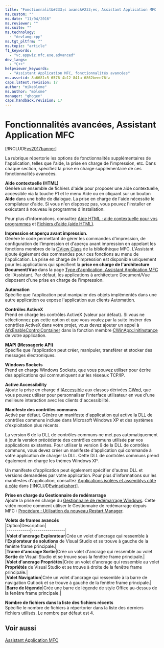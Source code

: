 ```yaml
---
title: "Fonctionnalit&#233;s avanc&#233;es, Assistant Application MFC | Microsoft Docs"
ms.custom: ""
ms.date: "11/04/2016"
ms.reviewer: ""
ms.suite: ""
ms.technology: 
  - "devlang-cpp"
ms.tgt_pltfrm: ""
ms.topic: "article"
f1_keywords: 
  - "vc.appwiz.mfc.exe.advanced"
dev_langs: 
  - "C++"
helpviewer_keywords: 
  - "Assistant Application MFC, fonctionnalités avancées"
ms.assetid: 8a6681c5-6576-4b12-841a-6862beee76fa
caps.latest.revision: 17
author: "mikeblome"
ms.author: "mblome"
manager: "ghogen"
caps.handback.revision: 17
---
```

# Fonctionnalit&#233;s avanc&#233;es, Assistant Application MFC
[!INCLUDE[vs2017banner](../../assembler/inline/includes/vs2017banner.md)]

La rubrique répertorie les options de fonctionnalités supplémentaires de l'application, telles que l'aide, la prise en charge de l'impression, etc.  Dans chaque section, spécifiez la prise en charge supplémentaire de ces fonctionnalités avancées.  
  
 **Aide contextuelle \(HTML\)**  
 Génère un ensemble de fichiers d'aide pour proposer une aide contextuelle, accessible via la touche F1 et le menu Aide ou en cliquant sur un bouton **Aide** dans une boîte de dialogue.  La prise en charge de l'aide nécessite le compilateur d'aide.  Si vous n'en disposez pas, vous pouvez l'installer en exécutant à nouveau le programme d'installation.  
  
 Pour plus d'informations, consultez [Aide HTML : aide contextuelle pour vos programmes](../../mfc/html-help-context-sensitive-help-for-your-programs.md) et [Fichiers d'aide \(aide HTML\)](../../ide/help-files-html-help.md).  
  
 **Impression et aperçu avant impression.**  
 Génère le code permettant de gérer les commandes d'impression, de configuration de l'impression et d'aperçu avant impression en appelant les fonctions membres de la [CView Class](../../mfc/reference/cview-class.md) de la bibliothèque MFC.  L'Assistant ajoute également des commandes pour ces fonctions au menu de l'application.  La prise en charge de l'impression est disponible uniquement pour les applications qui spécifient la **prise en charge de l'architecture Document\/Vue** dans la page [Type d'application, Assistant Application MFC](../../mfc/reference/application-type-mfc-application-wizard.md) de l'Assistant.  Par défaut, les applications à architecture Document\/Vue disposent d'une prise en charge de l'impression.  
  
 **Automation**  
 Spécifie que l'application peut manipuler des objets implémentés dans une autre application ou expose l'application aux clients Automation.  
  
 **Contrôles ActiveX**  
 Prend en charge les contrôles ActiveX \(valeur par défaut\).  Si vous ne sélectionnez pas cette option et que vous voulez par la suite insérer des contrôles ActiveX dans votre projet, vous devez ajouter un appel à [AfxEnableControlContainer](../Topic/AfxEnableControlContainer.md) dans la fonction membre [CWinApp::InitInstance](../Topic/CWinApp::InitInstance.md) de votre application.  
  
 **MAPI \(Messagerie API\)**  
 Spécifie que l'application peut créer, manipuler, transférer et stocker des messages électroniques.  
  
 **Windows Sockets**  
 Prend en charge Windows Sockets, que vous pouvez utiliser pour écrire des applications qui communiquent sur les réseaux TCP\/IP.  
  
 **Active Accessibility**  
 Ajoute la prise en charge d'[IAccessible](http://msdn.microsoft.com/library/windows/desktop/dd318466) aux classes dérivées [CWnd](../../mfc/reference/cwnd-class.md), que vous pouvez utiliser pour personnaliser l'interface utilisateur en vue d'une meilleure interaction avec les clients d'accessibilité.  
  
 **Manifeste des contrôles communs**  
 Activé par défaut.  Génère un manifeste d'application qui active la DLL de contrôles communs incluse dans Microsoft Windows XP et des systèmes d'exploitation plus récents.  
  
 La version 6 de la DLL de contrôles communs ne met pas automatiquement à jour la version précédente des contrôles communs utilisée par vos applications existantes.  Pour utiliser la version 6 de la DLL de contrôles communs, vous devez créer un manifeste d'application qui commande à votre application de charger la DLL.  Cette DLL de contrôles communs prend également en charge les thèmes Windows XP.  
  
 Un manifeste d'application peut également spécifier d'autres DLL et versions demandées par votre application.  Pour plus d'informations sur les manifestes d'application, consultez [Applications isolées et assemblys côte à côte](http://msdn.microsoft.com/library/dd408052) dans [!INCLUDE[winsdkshort](../../atl/reference/includes/winsdkshort_md.md)].  
  
 **Prise en charge du Gestionnaire de redémarrage**  
 Ajoute la prise en charge du [Gestionnaire de redémarrage Windows](http://msdn.microsoft.com/library/windows/desktop/aa373680\(v=vs.85\).aspx).  Cette vidéo montre comment utiliser le Gestionnaire de redémarrage depuis MFC : [Procédure : Utilisation du nouveau Restart Manager](http://msdn.microsoft.com/vstudio/ee886407).  
  
 **Volets de frames avancés**  
 |Option|Description|  
|------------|-----------------|  
|**Volet d'ancrage Explorateur**|Crée un volet d'ancrage qui ressemble à l'**Explorateur de solutions** de Visual Studio et se trouve à gauche de la fenêtre frame principale.|  
|**Trame d'ancrage Sortie**|Crée un volet d'ancrage qui ressemble au volet **Sortie** de Visual Studio et se trouve sous la fenêtre frame principale.|  
|**Volet d'ancrage Propriétés**|Crée un volet d'ancrage qui ressemble au volet **Propriétés** de Visual Studio et se trouve à droite de la fenêtre frame principale.|  
|**Volet Navigation**|Crée un volet d'ancrage qui ressemble à la barre de navigation Outlook et se trouve à gauche de la fenêtre frame principale.|  
|**Barre de légende**|Crée une barre de légende de style Office au\-dessus de la fenêtre frame principale.|  
  
 **Nombre de fichiers dans la liste des fichiers récents**  
 Spécifie le nombre de fichiers à répertorier dans la liste des derniers fichiers utilisés.  Le nombre par défaut est 4.  
  
## Voir aussi  
 [Assistant Application MFC](../../mfc/reference/mfc-application-wizard.md)